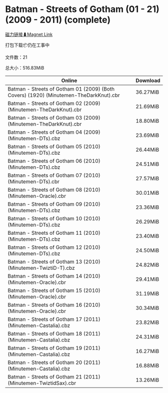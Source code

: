 # Batman - Streets of Gotham (01 - 21) (2009 - 2011) (complete)

[磁力链接⬇Magnet Link](magnet:?xt=urn:btih:e35d8f71feb0517b9efa548a603378c1f201c40c&dn=Batman%20-%20Streets%20of%20Gotham%20%2801%20-%2021%29%20%282009%20-%202011%29%20%28complete%29)

打包下载📦仍在工事中

文件数：21

总大小：516.83MiB

Online | Download
--- | ---
Batman - Streets of Gotham 01 (2009) (Both Covers) (1920) (Minutemen-TheDarkKnut).cbr | 36.27MiB
Batman - Streets of Gotham 02 (2009) (Minutemen-TheDarkKnut).cbr | 21.69MiB
Batman - Streets of Gotham 03 (2009) (Minutemen-TheDarkKnut).cbr | 18.80MiB
Batman - Streets of Gotham 04 (2009) (Minutemen-DTs).cbz | 23.69MiB
Batman - Streets of Gotham 05 (2010) (Minutemen-DTs).cbz | 26.44MiB
Batman - Streets of Gotham 06 (2010) (Minutemen-DTs).cbz | 24.51MiB
Batman - Streets of Gotham 07 (2010) (Minutemen-DTs).cbr | 27.57MiB
Batman - Streets of Gotham 08 (2010) (Minutemen-Oracle).cbr | 30.01MiB
Batman - Streets of Gotham 09 (2010) (Minutemen-DTs).cbz | 23.36MiB
Batman - Streets of Gotham 10 (2010) (Minutemen-DTs).cbz | 26.29MiB
Batman - Streets of Gotham 11 (2010) (Minutemen-DTs).cbz | 23.40MiB
Batman - Streets of Gotham 12 (2010) (Minutemen-DTs).cbz | 24.50MiB
Batman - Streets of Gotham 13 (2010) (Minutemen-TwiztiD-T).cbz | 24.82MiB
Batman - Streets of Gotham 14 (2010) (Minutemen-Oracle).cbr | 29.41MiB
Batman - Streets of Gotham 15 (2010) (Minutemen-Oracle).cbr | 31.19MiB
Batman - Streets of Gotham 16 (2010) (Minutemen-Oracle).cbr | 30.34MiB
Batman - Streets of Gotham 17 (2011) (Minutemen-Castalia).cbz | 23.82MiB
Batman - Streets of Gotham 18 (2011) (Minutemen-Castalia).cbz | 24.31MiB
Batman - Streets of Gotham 19 (2011) (Minutemen-Castalia).cbz | 16.27MiB
Batman - Streets of Gotham 20 (2011) (Minutemen-Castalia).cbz | 16.88MiB
Batman - Streets of Gotham 21 (2011) (Minutemen-TwiztidSax).cbr | 13.26MiB